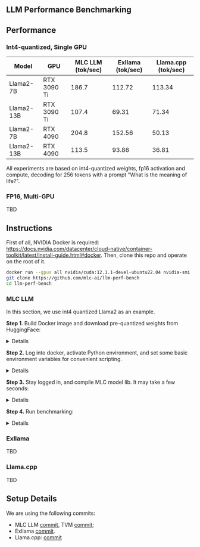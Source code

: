 LLM Performance Benchmarking
----------------------------

## Performance

### Int4-quantized, Single GPU

| Model      | GPU         | MLC LLM (tok/sec) | Exllama (tok/sec) | Llama.cpp (tok/sec) |
|------------|-------------|-------------------|-------------------|---------------------|
| Llama2-7B  | RTX 3090 Ti | 186.7             | 112.72            | 113.34              |
| Llama2-13B | RTX 3090 Ti | 107.4             | 69.31             | 71.34               |
| Llama2-7B  | RTX 4090    | 204.8             | 152.56            | 50.13               |
| Llama2-13B | RTX 4090    | 113.5             | 93.88             | 36.81               |

All experiments are based on int4-quantized weights, fp16 activation and compute, decoding for 256 tokens with a prompt "What is the meaning of life?".

### FP16, Multi-GPU

TBD

## Instructions

First of all, NVIDIA Docker is required: https://docs.nvidia.com/datacenter/cloud-native/container-toolkit/latest/install-guide.html#docker. Then, clone this repo and operate on the root of it.

```bash
docker run --gpus all nvidia/cuda:12.1.1-devel-ubuntu22.04 nvidia-smi
git clone https://github.com/mlc-ai/llm-perf-bench
cd llm-perf-bench
```

### MLC LLM

In this section, we use int4 quantized Llama2 as an example.

**Step 1**. Build Docker image and download pre-quantized weights from HuggingFace:

<details>

```bash
docker build -t llm-perf-mlc:v0.1 -f ./docker/Dockerfile.cu121.mlc .
git lfs install
git clone https://huggingface.co/mlc-ai/mlc-chat-Llama-2-7b-chat-hf-q4f16_1
# git clone https://huggingface.co/mlc-ai/mlc-chat-Llama-2-13b-chat-hf-q4f16_1
# git clone https://huggingface.co/mlc-ai/mlc-chat-Llama-2-70b-chat-hf-q4f16_1
# git clone https://huggingface.co/mlc-ai/mlc-chat-CodeLlama-7b-Instruct-hf-q4f16_1
# git clone https://huggingface.co/mlc-ai/mlc-chat-CodeLlama-13b-Instruct-hf-q4f16_1
# git clone https://huggingface.co/mlc-ai/mlc-chat-CodeLlama-34b-Instruct-hf-q4f16_1
```

</details>

**Step 2.** Log into docker, activate Python environment, and set some basic environment variables for convenient scripting.

<details>

```bash
./docker/bash.sh llm-perf-mlc:v0.1

conda activate python311

MODEL_NAME=Llama-2-7b-chat-hf
QUANTIZATION=q4f16_1
NUM_SHARDS=1
PATH_COMPILE=/tmp/model/
PATH_TEST=/tmp/test/

MODEL_CONFIG=./model_configs/${MODEL_NAME}.json
WEIGHT_PATH=$(pwd)/mlc-chat-${MODEL_NAME}-${QUANTIZATION}/

if [ -e "$WEIGHT_PATH/mlc-chat-config.json" ]; then
	sed -i "/\"num_shards\"/c\ \"num_shards\": ${NUM_SHARDS}," $WEIGHT_PATH/mlc-chat-config.json
else
	echo "Path '$WEIGHT_PATH/mlc-chat-config.json' does not exist."
	exit
fi

rm -rf $PATH_TEST && mkdir $PATH_TEST && rm -rf $PATH_COMPILE && mkdir $PATH_COMPILE && ln -s ${WEIGHT_PATH} ${PATH_TEST}/params && cp $MODEL_CONFIG $PATH_COMPILE/config.json
```

</details>

**Step 3.** Stay logged in, and compile MLC model lib. It may take a few seconds:

<details>

```bash
python -m mlc_llm.build \
	--model $PATH_COMPILE \
	--artifact-path $PATH_COMPILE \
	--quantization $QUANTIZATION \
	--max-seq-len 2048 \
	--num-shards $NUM_SHARDS \
	--target cuda --use-cuda-graph --build-model-only
mv $PATH_COMPILE/model-${QUANTIZATION}/model-${QUANTIZATION}-cuda.so $PATH_TEST/${MODEL_NAME}-${QUANTIZATION}-cuda.so
```

</details>

**Step 4.** Run benchmarking:

<details>

```bash
python -m mlc_chat.cli.benchmark \
	--model ${PATH_TEST}/params \
	--device "cuda:0" \
	--prompt "What is the meaning of life?" \
	--generate-length 256
```

</details>

### Exllama

TBD

### Llama.cpp

TBD

## Setup Details

We are using the following commits:
- MLC LLM [commit](https://github.com/mlc-ai/mlc-llm/commit/8e94910ec7967cbe749dbf04713f96a52cccbc19), TVM [commit](https://github.com/mlc-ai/relax/commits/e5ca38dd735ba4d30782a4a58bf6195861642eb0);
- Exllama [commit](https://github.com/turboderp/exllama/commit/c16cf49c3f19e887da31d671a713619c8626484e).
- Llama.cpp: [commit](https://github.com/ggerganov/llama.cpp/commit/f3c3b4b1672d860800639c87d3b5d17564692469)

